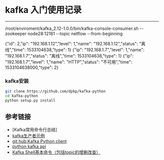 # kafka 入门使用记录
***
/root/enviroment/kafka_2.12-1.0.0/bin/kafka-console-consumer.sh --zookeeper node28:12181 --topic netflow --from-beginning

{"id": 2,"ip": "192.168.1.12","level": 1,"name": "192.168.1.12","status": "离线","time": 1533104638,"type": 1}
{"ip": "192.168.1.7","level": 1,"name": "192.168.1.7","status": "离线","time": 1533104638,"type": 1}
{"ip": "192.168.1.7","level": 1,"name": "HTTP","status": "不可用","time": 1533104638000,"type": 2}

### kafka安装
```sh
git clone https://github.com/dpkp/kafka-python
cd kafka-python
python setup.py install
```

## 参考链接
- [Kafka常用命令行总结]
- [kafka生产者示例](https://blog.csdn.net/propro1314/article/details/53284599)
- [git hub:Kafka Python client](https://github.com/dpkp/kafka-python)
- [python kafka api](https://kafka-python.readthedocs.io/en/master/apidoc/KafkaConsumer.html)
- [Kafka Shell基本命令（包括topic的增删改查）](https://www.cnblogs.com/xiaodf/p/6093261.html#5)
